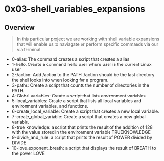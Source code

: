 # 0x03-shell_variables_expansions
## Overview
> In this particular project we are working with shell variable expansions that will enable us to naviagate or perform specific commands via our via terminal
* 0-alias: The command creates a script that creates a alias
* 1-hello: Create a command hello user where user is the current Linux user
* 2-/action: Add /action to the PATH. /action should be the last directory the shell looks into when looking for a program.
* 3-paths: Create a script that counts the number of directories in the PATH.
* 4-Global variables: Create a script that lists environment variables.
* 5-local_variables: Create a script that lists all local variables and environment variables, and functions.
* 6-create_local_variable: Create a script that creates a new local variable.
* 7-create_global_variable: Create a script that creates a new global variable.
* 8-true_knowledge:  a script that prints the result of the addition of 128 with the value stored in the environment variable TRUEKNOWLEDGE
* 9-divide_and_rule: a script that prints the result of POWER divided by DIVIDE
* 10-love_exponent_breath: a script that displays the result of BREATH to the power LOVE 

